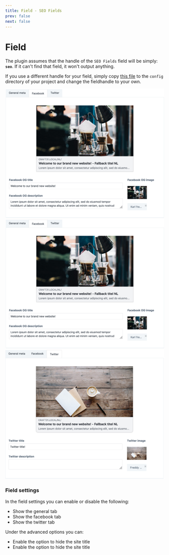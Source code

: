 ```yaml
---
title: Field - SEO Fields
prev: false
next: false
---
```

# Field

The plugin assumes that the handle of the `SEO Fields` field will be simply: __`seo`__. If it can't find that field, it won't output anything.

If you use a different handle for your field, simply copy [this file](src/config.php) to the `config` directory of your project and change the fieldhandle to your own. 

<carousel 
    :per-page="1" 
    :speed="800"
    :loop="true"
    :center-mode="true"
    :mouse-drag="true"
    :autoplay="true"
    paginationColor="#efefef"
    paginationActiveColor="#3b68b5"
    >
    <slide>
        <img src="./images/field-general.png">
    </slide>
    <slide>
        <img src="./images/field-facebook.png">
    </slide>
    <slide>
        <img src="./images/field-twitter.png">
    </slide>
</carousel>

### Field settings
In the field settings you can enable or disable the following:
- Show the general tab
- Show the facebook tab
- Show the twitter tab

Under the advanced options you can:
- Enable the option to hide the site title
- Enable the option to hide the site title